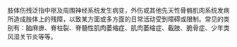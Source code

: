 肢体伤残泛指中枢及周围神经系统发生病变，外伤或其他先天性骨骼肌肉系统发病所造成肢体上的残障，以致某方面或多方面的日常活动受到障碍或限制。常见的类别有：脑麻痹、脊柱裂、脊髓性肌肉萎缩症、肌肉萎缩症、截肢、脆骨症、少年类风湿关节炎等等。